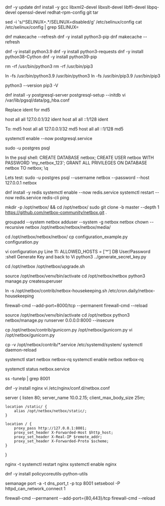 dnf -y update 
dnf install -y gcc libxml2-devel libxslt-devel libffi-devel libpq-devel openssl-devel redhat-rpm-config git tar
 
sed -i 's/^SELINUX=.*/SELINUX=disabled/g' /etc/selinux/config
cat /etc/selinux/config | grep SELINUX=

dnf makecache --refresh
dnf -y install python3-pip
dnf makecache --refresh
 
dnf -y install python3.9 
dnf -y install python3-requests
dnf -y install python38-Cython
dnf -y install python39-pip
 
rm -rf /usr/bin/python3
rm -rf /usr/bin/pip3
 
ln -fs /usr/bin/python3.9 /usr/bin/python3
ln -fs /usr/bin/pip3.9 /usr/bin/pip3
 
python3 --version
pip3 -V
 
dnf install -y postgresql-server
postgresql-setup --initdb
vi /var/lib/pgsql/data/pg_hba.conf
 
Replace ident for md5
 
host    all             all             127.0.0.1/32            ident
host    all             all             ::1/128                 ident
 
To: md5
host    all             all             127.0.0.1/32            md5
host    all             all             ::1/128                 md5
 
systemctl enable --now postgresql.service
 
sudo -u postgres psql
 
In the psql shell: 
               CREATE DATABASE netbox;
               CREATE USER netbox WITH PASSWORD 'my_netbox_123';
               GRANT ALL PRIVILEGES ON DATABASE netbox TO netbox;
        \q
 
Lets test:
sudo -u postgres psql --username netbox --password --host 127.0.0.1 netbox
 
dnf install -y redis
systemctl enable --now redis.service
systemctl restart --now redis.service
redis-cli ping
 
mkdir -p /opt/netbox/ && cd /opt/netbox/
sudo git clone -b master --depth 1 https://github.com/netbox-community/netbox.git .

 
groupadd --system netbox
adduser --system -g netbox netbox
chown --recursive netbox /opt/netbox/netbox/netbox/media/
 
cd /opt/netbox/netbox/netbox/
cp configuration_example.py configuration.py

vi configuration.py
               Line 11: ALLOWED_HOSTS = ['*']
               DB User/Password
               :shell  Generate Key and back to Vi
python3 ../generate_secret_key.py

cd /opt/netbox
/opt/netbox/upgrade.sh
 
source /opt/netbox/venv/bin/activate
cd /opt/netbox/netbox
python3 manage.py createsuperuser
 
ln -s /opt/netbox/contrib/netbox-housekeeping.sh /etc/cron.daily/netbox-housekeeping
 
firewall-cmd --add-port=8000/tcp --permanent
firewall-cmd --reload

source /opt/netbox/venv/bin/activate 
cd /opt/netbox
python3 netbox/manage.py runserver 0.0.0.0:8000 --insecure
 
cp /opt/netbox/contrib/gunicorn.py /opt/netbox/gunicorn.py
vi /opt/netbox/gunicorn.py
 
cp -v /opt/netbox/contrib/*.service /etc/systemd/system/
systemctl daemon-reload
 
systemctl start netbox netbox-rq
systemctl enable netbox netbox-rq
 
systemctl status netbox.service
 
ss -tunelp | grep 8001
 
dnf -y install nginx
vi /etc/nginx/conf.d/netbox.conf
 
server {
    listen 80;
    server_name 10.0.2.15;
    client_max_body_size 25m;
 
    location /static/ {
        alias /opt/netbox/netbox/static/;
    }
 
    location / {
        proxy_pass http://127.0.0.1:8001;
        proxy_set_header X-Forwarded-Host $http_host;
        proxy_set_header X-Real-IP $remote_addr;
        proxy_set_header X-Forwarded-Proto $scheme;
    }
}

nginx -t
systemctl restart nginx
systemctl enable nginx
 
dnf -y install  policycoreutils-python-utils
 
semanage port -a -t dns_port_t -p tcp 8001
setsebool -P httpd_can_network_connect 1
 
firewall-cmd --permanent --add-port={80,443}/tcp
firewall-cmd --reload